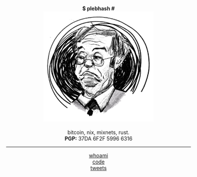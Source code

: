 <center>
 
  <b>$ plebhash #</b>
  <br>
  <img src="plebhash.png" width="300" height="300">
  <br><br>
  bitcoin, nix, mixnets, rust.
  <br>
  <b>PGP:</b> 37DA 6F2F 5996 6316
  <hr>
  <a href="source/whoami.html">whoami</a>
  <br>
  <a href="https://github.com/plebhash" target="_blank">code</a>
  <br>
  <a href="https://x.com/plebhash" target="_blank">tweets</a>

</center>
